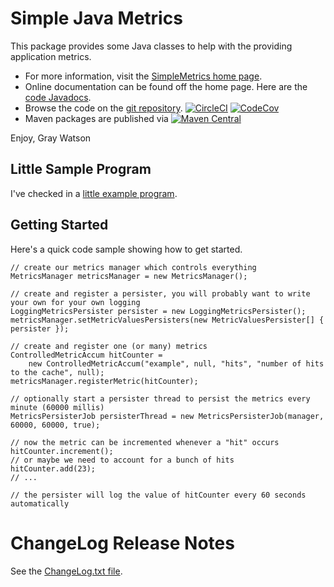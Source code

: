 Simple Java Metrics
===================

This package provides some Java classes to help with the providing application metrics.

* For more information, visit the [SimpleMetrics home page](http://256stuff.com/sources/simplemetrics/).	
* Online documentation can be found off the home page.  Here are the [code Javadocs](http://256stuff.com/sources/simplemetrics/javadoc/simplemetrics/).
* Browse the code on the [git repository](https://github.com/j256/simplemetrics).  [![CircleCI](https://circleci.com/gh/j256/simplemetrics.svg?style=svg)](https://circleci.com/gh/j256/simplemetrics) [![CodeCov](https://img.shields.io/codecov/c/github/codecov/example-python.svg)](https://codecov.io/github/j256/simplemetrics/)
* Maven packages are published via [![Maven Central](https://maven-badges.herokuapp.com/maven-central/com.j256.simplemetrics/simplemetrics/badge.svg?style=flat-square)](https://maven-badges.herokuapp.com/maven-central/com.j256.simplemetrics/simplemetrics/)

Enjoy, Gray Watson

## Little Sample Program

I've checked in a [little example program](http://256stuff.com/sources/simplemetrics/docs/example-simple).

## Getting Started

Here's a quick code sample showing how to get started.

	// create our metrics manager which controls everything
	MetricsManager metricsManager = new MetricsManager();

	// create and register a persister, you will probably want to write your own for your own logging
	LoggingMetricsPersister persister = new LoggingMetricsPersister();
	metricsManager.setMetricValuesPersisters(new MetricValuesPersister[] { persister });

	// create and register one (or many) metrics
	ControlledMetricAccum hitCounter =
		new ControlledMetricAccum("example", null, "hits", "number of hits to the cache", null);
	metricsManager.registerMetric(hitCounter);

	// optionally start a persister thread to persist the metrics every minute (60000 millis)
	MetricsPersisterJob persisterThread = new MetricsPersisterJob(manager, 60000, 60000, true);

	// now the metric can be incremented whenever a "hit" occurs
	hitCounter.increment();
	// or maybe we need to account for a bunch of hits
	hitCounter.add(23);
	// ...
	
	// the persister will log the value of hitCounter every 60 seconds automatically

# ChangeLog Release Notes

See the [ChangeLog.txt file](src/main/javadoc/doc-files/changelog.txt).
